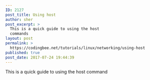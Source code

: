 ```yaml
---
ID: 2127
post_title: Using host
author: sher
post_excerpt: >
  This is a quick guide to using the host
  commands
layout: post
permalink: >
  https://codingbee.net/tutorials/linux/networking/using-host
published: true
post_date: 2017-07-24 19:44:39
---
```

This is a quick guide to using the host command